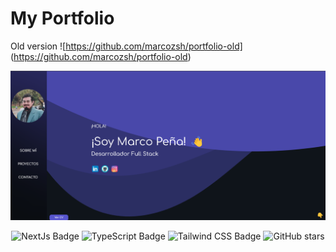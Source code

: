 # My Portfolio

Old version ![https://github.com/marcozsh/portfolio-old] (https://github.com/marcozsh/portfolio-old)

<div align="center">
<a href="">
<img src="./public/front-page.png">
</a>
<p></p>
</div>

<div align="center">

![NextJs Badge](https://img.shields.io/badge/Next-black?style=for-the-badge&logo=next.js&logoColor=white&style=flat)
![TypeScript Badge](https://img.shields.io/badge/typescript-%23007ACC.svg?style=for-the-badge&logo=typescript&logoColor=white&style=flat)
![Tailwind CSS Badge](https://img.shields.io/badge/Tailwind%20CSS-06B6D4?logo=tailwindcss&logoColor=fff&style=flat)
![GitHub stars](https://img.shields.io/github/stars/marcozsh/portfolio-old)

</div>
